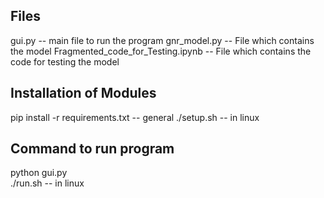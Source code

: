 <!-- First install the modules using requirements.txt -->
## Files 
gui.py -- main file to run the program
gnr_model.py -- File which contains the model
Fragmented_code_for_Testing.ipynb -- File which contains the code for testing the model


## Installation of Modules 
<!-- Wrap it in code  -->
pip install -r requirements.txt   -- general 
./setup.sh    -- in linux 

## Command to run program
python gui.py  
./run.sh   -- in linux

